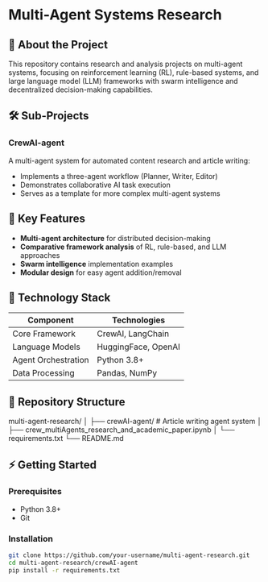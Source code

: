 # Multi-Agent Systems Research

## 📌 About the Project

This repository contains research and analysis projects on multi-agent systems, focusing on reinforcement learning (RL), rule-based systems, and large language model (LLM) frameworks with swarm intelligence and decentralized decision-making capabilities.

## 🛠 Sub-Projects

### CrewAI-agent
A multi-agent system for automated content research and article writing:
- Implements a three-agent workflow (Planner, Writer, Editor)
- Demonstrates collaborative AI task execution
- Serves as a template for more complex multi-agent systems

## 🚀 Key Features

- **Multi-agent architecture** for distributed decision-making
- **Comparative framework analysis** of RL, rule-based, and LLM approaches
- **Swarm intelligence** implementation examples
- **Modular design** for easy agent addition/removal

## 🔧 Technology Stack

| Component              | Technologies                          |
|------------------------|---------------------------------------|
| Core Framework         | CrewAI, LangChain                     |
| Language Models        | HuggingFace, OpenAI                   |
| Agent Orchestration    | Python 3.8+                           |
| Data Processing        | Pandas, NumPy                         |

## 📂 Repository Structure
multi-agent-research/
│
├── crewAI-agent/ # Article writing agent system
│ ├── crew_multiAgents_research_and_academic_paper.ipynb
│ └── requirements.txt
└── README.md


## ⚡ Getting Started

### Prerequisites
- Python 3.8+
- Git

### Installation
```bash
git clone https://github.com/your-username/multi-agent-research.git
cd multi-agent-research/crewAI-agent
pip install -r requirements.txt
